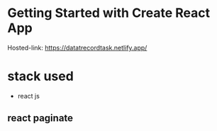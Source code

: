 # Getting Started with Create React App

Hosted-link: https://datatrecordtask.netlify.app/

# stack used
 * react js
## react paginate
